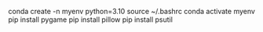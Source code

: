conda create -n myenv python=3.10
source ~/.bashrc
conda activate myenv
pip install pygame
pip install pillow
pip install psutil
